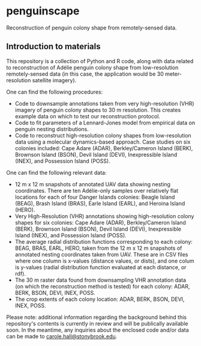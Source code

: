 # penguinscape
Reconstruction of penguin colony shape from remotely-sensed data. 

## Introduction to materials
This repository is a collection of Python and R code, along with data related to reconstruction of Adélie penguin colony shape from low-resolution remotely-sensed data (in this case, the application would be 30 meter-resolution satellite imagery).

One can find the following procedures:

- Code to downsample annotations taken from very high-resolution (VHR) imagery of penguin colony shapes to 30 m resolution. This creates example data on which to test our reconstruction protocol.
- Code to fit parameters of a Lennard-Jones model from empirical data on penguin nesting distributions. 
- Code to reconstruct high-resolution colony shapes from low-resolution data using a molecular dynamics-based approach. Case studies on six colonies included: Cape Adare (ADAR), Berkley/Cameron Island (BERK), Brownson Island (BSON), Devil Island (DEVI), Inexpressible Island (INEX), and Possession Island (POSS).

One can find the following relevant data:

- 12 m x 12 m snapshots of annotated UAV data showing nesting coordinates. There are ten Adélie-only samples over relatively flat locations for each of four Danger Islands colonies: Beagle Island (BEAG), Brash Island (BRAS), Earle Island (EARL), and Heroina Island (HERO).
- Very High-Resolution (VHR) annotations showing high-resolution colony shapes for six colonies: Cape Adare (ADAR), Berkley/Cameron Island (BERK), Brownson Island (BSON), Devil Island (DEVI), Inexpressible Island (INEX), and Possession Island (POSS).
- The average radial distribution functions corresponding to each colony: BEAG, BRAS, EARL, HERO, taken from the 12 m x 12 m snapshots of annotated nesting coordinates taken from UAV. These are in CSV files where one column is x-values (distance values, or dists), and one colum is y-values (radial distribution function evaluated at each distance, or rdf).
- The 30 m raster data found from downsampling VHR annotation data (on which the reconstruction method is tested) for each colony: ADAR, BERK, BSON, DEVI, INEX, POSS.
- The crop extents of each colony location: ADAR, BERK, BSON, DEVI, INEX, POSS.

Please note: additional information regarding the background behind this repository's contents is currently in review and will be publically available soon. In the meantime, any inquiries about the enclosed code and/or data can be made to carole.hall@stonybrook.edu.
